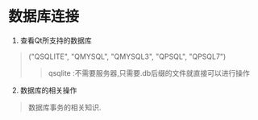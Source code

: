 # 数据库连接

1. 查看Qt所支持的数据库

> ("QSQLITE", "QMYSQL", "QMYSQL3", "QPSQL", "QPSQL7")
>
> > qsqlite :不需要服务器,只需要.db后缀的文件就直接可以进行操作

2. 数据库的相关操作

>
>
>数据库事务的相关知识.
>
>

 